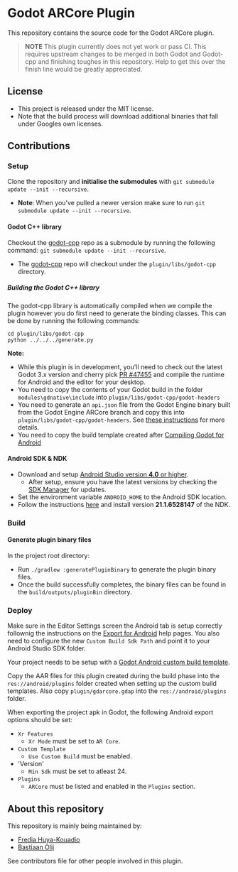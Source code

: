 # Godot ARCore Plugin

This repository contains the source code for the Godot ARCore plugin.

> **NOTE** This plugin currently does not yet work or pass CI.
> This requires upstream changes to be merged in both Godot and Godot-cpp
> and finishing toughes in this repository.
> Help to get this over the finish line would be greatly appreciated.

## License

- This project is released under the MIT license.
- Note that the build process will download additional binaries that fall under Googles own licenses.

## Contributions

### Setup

Clone the repository and **initialise the submodules** with `git submodule update --init --recursive`.
  - **Note**: When you've pulled a newer version make sure to run `git submodule update --init --recursive`.

#### Godot C++ library
Checkout the [godot-cpp](https://github.com/GodotNativeTools/godot-cpp) repo as a submodule by running the following command: `git submodule update --init --recursive`.
  - The [godot-cpp](https://github.com/GodotNativeTools/godot-cpp) repo will checkout under the `plugin/libs/godot-cpp` directory.

##### Building the Godot C++ library
The godot-cpp library is automatically compiled when we compile the plugin however you do first need to generate the binding classes. This can be done by running the following commands:
```
cd plugin/libs/godot-cpp
python ../../../generate.py
```

**Note:**
- While this plugin is in development, you'll need to check out the latest Godot 3.x version and cherry pick [PR #47455](https://github.com/godotengine/godot/pull/47455) and compile the runtime for Android and the editor for your desktop.
- You need to copy the contents of your Godot build in the folder `modules\gdnative\include` into `plugin/libs/godot-cpp/godot-headers`
- You need to generate an `api.json` file from the Godot Engine binary built from the Godot Engine ARCore branch and copy this into `plugin/libs/godot-cpp/godot-headers`. See [these instructions](https://github.com/godotengine/godot-cpp/tree/3.4#updating-the-apijson-file) for more details.
- You need to copy the build template created after [Compiling Godot for Android](https://docs.godotengine.org/en/3.4/development/compiling/compiling_for_android.html)

#### Android SDK & NDK
- Download and setup [Android Studio version **4.0** or higher](https://developer.android.com/studio).
  - After setup, ensure you have the latest versions by checking the [SDK Manager](https://developer.android.com/studio/intro/update.html#sdk-manager) for updates.
- Set the environment variable `ANDROID_HOME` to the Android SDK location.
- Follow the instructions [here](https://developer.android.com/studio/projects/install-ndk#specific-version) and install version **21.1.6528147** of the NDK.

### Build

#### Generate plugin binary files
In the project root directory:
 - Run `./gradlew :generatePluginBinary` to generate the plugin binary files.
 - Once the build successfully completes, the binary files can be found in the `build/outputs/pluginBin` directory.

### Deploy

Make sure in the Editor Settings screen the Android tab is setup correctly follownig the instructions on the [Export for Android](https://docs.godotengine.org/en/3.4/getting_started/workflow/export/exporting_for_android.html) help pages.
You also need to configure the new `Custom Build Sdk Path` and point it to your Android Studio SDK folder.

Your project needs to be setup with a [Godot Android custom build template](https://docs.godotengine.org/en/3.4/getting_started/workflow/export/android_custom_build.html).

Copy the AAR files for this plugin created during the build phase into the `res://android/plugins` folder created when setting up the custom build templates.
Also copy `plugin/gdarcore.gdap` into the `res://android/plugins` folder.

When exporting the project apk in Godot, the following Android export options should be set:
- `Xr Features`
  - `Xr Mode` must be set to `AR Core`.
- `Custom Template`
  - `Use Custom Build` must be enabled.
- 'Version'
  - `Min Sdk` must be set to atleast 24.
- `Plugins`
  -  `ARCore` must be listed and enabled in the `Plugins` section.

## About this repository

This repository is mainly being maintained by:
- [Fredia Huya-Kouadio](https://github.com/m4gr3d)
- [Bastiaan Olij](https://github.com/BastiaanOlij)

See contributors file for other people involved in this plugin.
